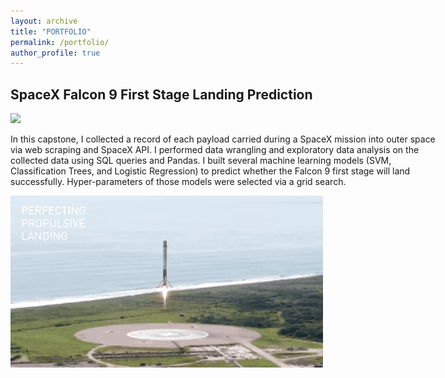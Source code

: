 ```yaml
---
layout: archive
title: "PORTFOLIO"
permalink: /portfolio/
author_profile: true
---
```


<!-- Google tag (gtag.js) -->
<script async src="https://www.googletagmanager.com/gtag/js?id=G-FTB71GTS1Y"></script>
<script>
  window.dataLayer = window.dataLayer || [];
  function gtag(){dataLayer.push(arguments);}
  gtag('js', new Date());

  gtag('config', 'G-FTB71GTS1Y');
</script>

<!-- {% include base_path %} -->


<!-- {% for post in site.portfolio %}
  {% include archive-single.html %}
{% endfor %} -->

## SpaceX Falcon 9 First Stage Landing Prediction 
[![](https://img.shields.io/badge/GitHub-View_on_GitHub-blue?logo=GitHub)](https://github.com/linhhoang-ex/SpaceX-Falcon9)

<p style='width:700px'>In this capstone, I collected a record of each payload carried during a SpaceX mission into outer space via web scraping and SpaceX API. I performed data wrangling and exploratory data analysis on the collected data using SQL queries and Pandas. I built several machine learning models (SVM, Classification Trees, and Logistic Regression) to predict whether the Falcon 9 first stage will land successfully. Hyper-parameters of those models were selected via a grid search.</p><img src='/images/spacex-landing.gif' width='500'>